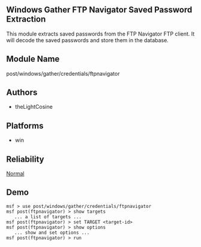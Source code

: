 ## Windows Gather FTP Navigator Saved Password Extraction

This module extracts saved passwords from the FTP Navigator 
FTP client. It will decode the saved passwords and store 
them in the database.


## Module Name
post/windows/gather/credentials/ftpnavigator

## Authors
* theLightCosine





## Platforms
* win

## Reliability
[Normal](https://github.com/rapid7/metasploit-framework/wiki/Exploit-Ranking)

## Demo

```
msf > use post/windows/gather/credentials/ftpnavigator
msf post(ftpnavigator) > show targets
   ... a list of targets ...
msf post(ftpnavigator) > set TARGET <target-id>
msf post(ftpnavigator) > show options
   ... show and set options ...
msf post(ftpnavigator) > run
```
    
    
